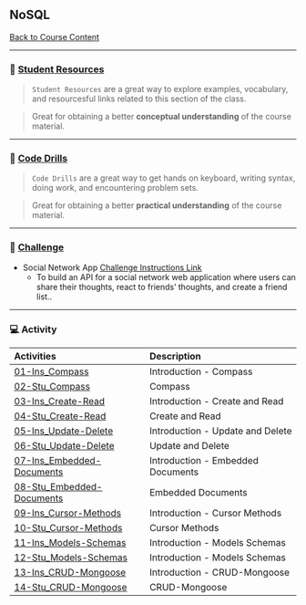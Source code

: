 ## NoSQL
[Back to Course Content](../../README.md)

-----
### :book: **[Student Resources](student-resources/README.md)**

> `Student Resources` are a great way to explore examples, vocabulary, and resourcesful links related to this section of the class.

> Great for obtaining a better **conceptual understanding** of the course material. 

------
### :dart: **[Code Drills](code-drills/README.md)**

> `Code Drills` are a great way to get hands on keyboard, writing syntax, doing work, and encountering problem sets. 

> Great for obtaining a better **practical understanding** of the course material. 

-----
### :pencil: **[Challenge](challenge/README.md)**

- Social Network App
[Challenge Instructions Link](challenge/README.md)
    * To build an API for a social network web application where users can share their thoughts, react to friends’ thoughts, and create a friend list..

-----
### :computer: Activity

|  Activities |  Description |
|:--	|:--
|[01-Ins_Compass](activities/01-Ins_Compass)| Introduction - Compass |
|[02-Stu_Compass](activities/02-Stu_Compass)| Compass |
|[03-Ins_Create-Read](activities/03-Ins_Create-Read)| Introduction - Create and Read |
|[04-Stu_Create-Read](activities/04-Stu_Create-Read)| Create and Read |
|[05-Ins_Update-Delete](activities/05-Ins_Update-Delete)| Introduction - Update and Delete |
|[06-Stu_Update-Delete](activities/06-Stu_Update-Delete)| Update and Delete |
|[07-Ins_Embedded-Documents](activities/07-Ins_Embedded-Documents)| Introduction - Embedded Documents |
|[08-Stu_Embedded-Documents](activities/08-Stu_Embedded-Documents)| Embedded Documents |
|[09-Ins_Cursor-Methods](activities/09-Ins_Cursor-Methods)| Introduction - Cursor Methods |
|[10-Stu_Cursor-Methods](activities/10-Stu_Cursor-Methods)| Cursor Methods |
|[11-Ins_Models-Schemas](activities/11-Ins_Models-Schemas)| Introduction - Models Schemas |
|[12-Stu_Models-Schemas](activities/12-Stu_Models-Schemas)| Introduction - Models Schemas |
|[13-Ins_CRUD-Mongoose](activities/13-Ins_CRUD-Mongoose)| Introduction - CRUD-Mongoose |
|[14-Stu_CRUD-Mongoose](activities/14-Stu_CRUD-Mongoose)| CRUD-Mongoose |



